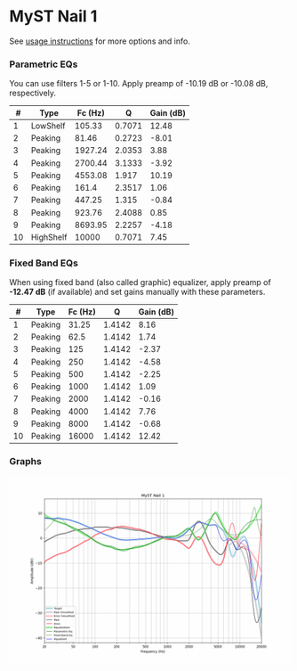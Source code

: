# MyST Nail 1
See [usage instructions](https://github.com/jaakkopasanen/AutoEq#usage) for more options and info.

### Parametric EQs
You can use filters 1-5 or 1-10. Apply preamp of -10.19 dB or -10.08 dB, respectively.

|   # | Type      |   Fc (Hz) |      Q |   Gain (dB) |
|-----|-----------|-----------|--------|-------------|
|   1 | LowShelf  |    105.33 | 0.7071 |       12.48 |
|   2 | Peaking   |     81.46 | 0.2723 |       -8.01 |
|   3 | Peaking   |   1927.24 | 2.0353 |        3.88 |
|   4 | Peaking   |   2700.44 | 3.1333 |       -3.92 |
|   5 | Peaking   |   4553.08 | 1.917  |       10.19 |
|   6 | Peaking   |    161.4  | 2.3517 |        1.06 |
|   7 | Peaking   |    447.25 | 1.315  |       -0.84 |
|   8 | Peaking   |    923.76 | 2.4088 |        0.85 |
|   9 | Peaking   |   8693.95 | 2.2257 |       -4.18 |
|  10 | HighShelf |  10000    | 0.7071 |        7.45 |

### Fixed Band EQs
When using fixed band (also called graphic) equalizer, apply preamp of **-12.47 dB** (if available) and set gains manually with these parameters.

|   # | Type    |   Fc (Hz) |      Q |   Gain (dB) |
|-----|---------|-----------|--------|-------------|
|   1 | Peaking |     31.25 | 1.4142 |        8.16 |
|   2 | Peaking |     62.5  | 1.4142 |        1.74 |
|   3 | Peaking |    125    | 1.4142 |       -2.37 |
|   4 | Peaking |    250    | 1.4142 |       -4.58 |
|   5 | Peaking |    500    | 1.4142 |       -2.25 |
|   6 | Peaking |   1000    | 1.4142 |        1.09 |
|   7 | Peaking |   2000    | 1.4142 |       -0.16 |
|   8 | Peaking |   4000    | 1.4142 |        7.76 |
|   9 | Peaking |   8000    | 1.4142 |       -0.68 |
|  10 | Peaking |  16000    | 1.4142 |       12.42 |

### Graphs
![](./MyST%20Nail%201.png)
